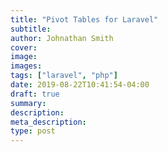 ```yaml
---
title: "Pivot Tables for Laravel"
subtitle: 
author: Johnathan Smith
cover: 
image:
images:
tags: ["laravel", "php"]
date: 2019-08-22T10:41:54-04:00
draft: true
summary:
description: 
meta_description:
type: post
---
```


